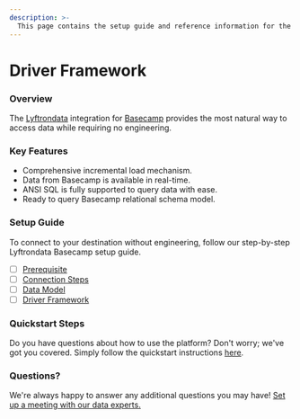 ```yaml
---
description: >-
  This page contains the setup guide and reference information for the Basecamp source connector.
---
```


# Driver Framework

### Overview

The [Lyftrondata](https://www.lyftrondata.com/) integration for [Basecamp](None) provides the most natural way to access data while requiring no engineering.

### Key Features

* Comprehensive incremental load mechanism.
* Data from Basecamp is available in real-time.&#x20;
* ANSI SQL is fully supported to query data with ease.
* Ready to query Basecamp relational schema model.

### Setup Guide

To connect to your destination without engineering, follow our step-by-step Lyftrondata Basecamp setup guide.

* [ ] [Prerequisite](../prerequisite.md)
* [ ] [Connection Steps](../connection-steps.md)
* [ ] [Data Model](../data-model/erd.md)
* [ ] [Driver Framework](../driver-framework/)

### Quickstart Steps

Do you have questions about how to use the platform? Don't worry; we've got you covered. Simply follow the quickstart instructions [here](../driver-framework/README.md).

### Questions? <a href="#questions" id="questions"></a>

We're always happy to answer any additional questions you may have! [Set up a meeting with our data experts.](https://www.lyftrondata.com/book-a-meeting/)


